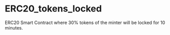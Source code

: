 # ERC20_tokens_locked
ERC20 Smart Contract where 30% tokens of the minter will be locked for 10 minutes.
